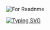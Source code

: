 ![For Readnme](https://user-images.githubusercontent.com/58209188/195393413-7f357415-9a34-4e8e-a3e8-430a21353409.png)

[![Typing SVG](https://readme-typing-svg.demolab.com?font=Open+Sans&pause=1000&color=11D775E6&width=435&lines=I'am+Android+Developer)](https://git.io/typing-svg)


